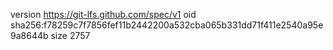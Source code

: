version https://git-lfs.github.com/spec/v1
oid sha256:f78259c7f7856fef11b2442200a532cba065b331dd71f411e2540a95e9a8644b
size 2757
